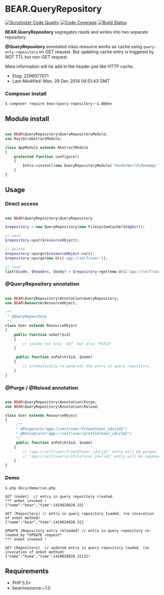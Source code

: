 # BEAR.QueryRepository
[![Scrutinizer Code Quality](https://scrutinizer-ci.com/g/bearsunday/BEAR.QueryRepository/badges/quality-score.png?b=develop)](https://scrutinizer-ci.com/g/bearsunday/BEAR.QueryRepository/?branch=develop)
[![Code Coverage](https://scrutinizer-ci.com/g/bearsunday/BEAR.QueryRepository/badges/coverage.png?b=develop)](https://scrutinizer-ci.com/g/bearsunday/BEAR.QueryRepository/?branch=develop)
[![Build Status](https://travis-ci.org/bearsunday/BEAR.QueryRepository.svg?branch=develop)](https://travis-ci.org/bearsunday/BEAR.QueryRepository)

**BEAR.QueryRepository** segregates reads and writes into two separate repository.

**@QueryRepository** annotated class resource works as cache using `query-only-repository` on GET request. But updating cache entry is triggered by NOT TTL but non-GET request.

Meta information will be add in the header just like HTTP cache.

 * Etag: 2296077071
 * Last-Modified: Mon, 29 Dec 2014 04:51:43 GMT

### Composer install

    $ composer require bear/query-repository:~1.0@dev
 
## Module install

```php

use BEAR\QueryRepository\QueryRepositoryModule;
use Ray\Di\AbstractModule;

class AppModule extends AbstractModule
{
    protected function configure()
    {
        $this->install(new QueryRepositoryModule('VendorWorld\DemoApp'); // for query storage namespace
    }
}

```
## Usage

### Direct access

```php

use BEAR\QueryRepository\QueryRepository

$repository = new QueryRepository(new FilesystemCache($tmpDir));

// save
$repository->put($resourceObject);

// delete
$repository->purge($resourceObject->uri);
$repository->purge(new Uri('app://self/user'));

// load
list($code, $headers, $body) = $repository->get(new Uri('app://self/user'));

```

### @QueryRepository annotation

```php

use BEAR\QueryRepository\Annotation\QueryRepository;
use BEAR\Resource\ResourceObject;
 
/**
 * @QueryRepository
 */
class User extends ResourceObject
{
    public function onGet($id)
    {
        // invoke not only 'GET' but also 'PATCH'
    }

     public function onPatch($id, $name)
    {
        // automatically re-generate the entry in query repository.
    }
}
```

### @Purge / @Reload annotation

```php

use BEAR\QueryRepository\Annotation\Purge;
use BEAR\QueryRepository\Annotation\Reload;

class User extends ResourceObject
{
     /**
     * @Purge(uri="app://self/user/friend?user_id={id}")
     * @Reload(uri="app://self/user/profile?user_id={id}")
     */
     public function onPatch($id, $name)
    {
        // "app://self/user/friend?user_id={id}" entry will be purged.
        // "app://self/user/profile?user_id={id}" entry will be regenerated.
    }
}
```

### Demo

    $ php docs/demo/run.php
    
    GET (onGet)  // entry in query repository created.
    *** onGet invoked !
    {"name":"bear","time":1419826028.32}
    
    GET (Repository) // entry in query repository loaded. (no invocation of onGet method)
    {"name":"bear","time":1419826028.32}
    
    UPDATE (Repository entry reloaded) // entry in query repository re-loaded by *UPDATE request*
    *** onGet invoked !
    
    GET (Repository)  // updated entry in query repository loaded. (no invocation of onGet method)
    {"name":"kuma","time":1419826028.3213}!

## Requirements

 * PHP 5.5+
 * bear/resource:~1.0
 
